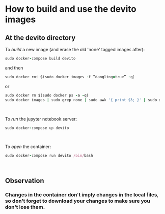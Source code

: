 # How to build and use the devito images

## At the devito directory

To *build* a new image (and erase the old 'none' tagged images after):
```ruby
sudo docker-compose build devito
```
and then
```ruby
sudo docker rmi $(sudo docker images -f “dangling=true” -q)
```
or
```ruby
sudo docker rm $(sudo docker ps -a -q)
sudo docker images | sudo grep none | sudo awk '{ print $3; }' | sudo xargs docker rmi
```
<br/>

To *run* the jupyter notebook server:
```ruby
sudo docker-compose up devito
```
<br/>

To *open* the container:
```ruby
sudo docker-compose run devito /bin/bash
```
<br/>

## Observation

### Changes in the container don't imply changes in the local files, so don't forget to download your changes to make sure you don't lose them.
